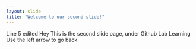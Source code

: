```yaml
---
layout: slide
title: "Welcome to our second slide!"
---
```

Line 5 edited
Hey This is the second slide page, under Github Lab Learning 
Use the left arrow to go back
